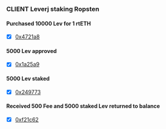 ### CLIENT Leverj staking Ropsten


#### Purchased 10000 Lev for 1 rtETH
 - [x] [0x4721a8](https://ropsten.etherscan.io/tx/0x4721a8c1b6affedeac42683036cc83fe71abadf067256b854d47f35520e77efb)

#### 5000 Lev approved
 - [x] [0x1a25a9](https://ropsten.etherscan.io/tx/0x1a25a984e0ebc2cdae65bbccf8f67ebab6258342231b0f1a3f11a0f8483d2224)

#### 5000 Lev staked
 - [x] [0x249773](https://ropsten.etherscan.io/tx/0x249773e6356e99648f85bf26afaac692e4090055e0cba626ef6d73bce94b88c4)

#### Received 500 Fee and 5000 staked Lev returned to balance
 - [x] [0xf21c62](https://ropsten.etherscan.io/token/0xf21c62cae1de18ac3235e05889bf9a46129705cdf160f25559af961d06a3669d)
